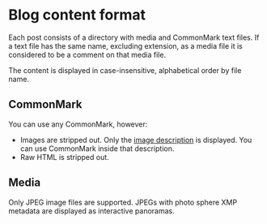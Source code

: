 # Blog content format

Each post consists of a directory with media and CommonMark text files. If a text file has the same name, excluding extension, as a media file it is considered to be a comment on that media file.

The content is displayed in case-insensitive, alphabetical order by file name.

## CommonMark

You can use any CommonMark, however:
* Images are stripped out. Only the [image description](https://spec.commonmark.org/0.29/#image-description) is displayed. You can use CommonMark inside that description.
* Raw HTML is stripped out.

## Media

Only JPEG image files are supported. JPEGs with photo sphere XMP metadata are displayed as interactive panoramas.
